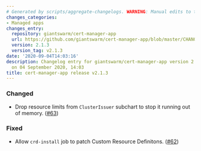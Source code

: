 ```yaml
---
# Generated by scripts/aggregate-changelogs. WARNING: Manual edits to this files will be overwritten.
changes_categories:
- Managed apps
changes_entry:
  repository: giantswarm/cert-manager-app
  url: https://github.com/giantswarm/cert-manager-app/blob/master/CHANGELOG.md#213---2020-09-04
  version: 2.1.3
  version_tag: v2.1.3
date: '2020-09-04T14:03:16'
description: Changelog entry for giantswarm/cert-manager-app version 2.1.3, published
  on 04 September 2020, 14:03
title: cert-manager-app release v2.1.3
---
```


### Changed
- Drop resource limits from `ClusterIssuer` subchart to stop it running out of memory. ([#63](https://github.com/giantswarm/cert-manager-app/pull/63))
### Fixed
- Allow `crd-install` job to patch Custom Resource Definitons. ([#62](https://github.com/giantswarm/cert-manager-app/pull/62))
